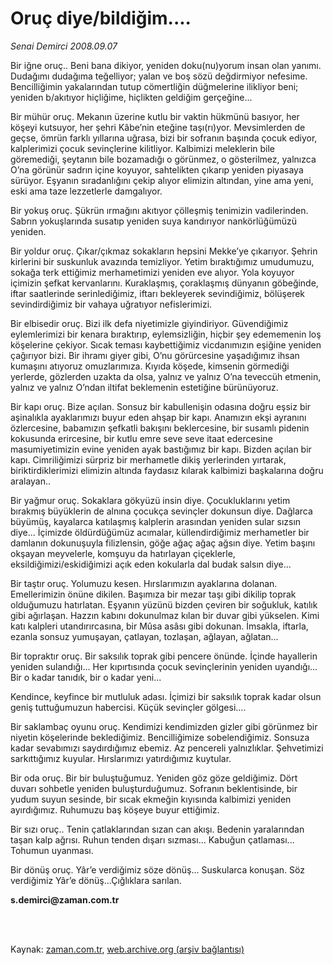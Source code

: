 # Oruç diye/bildiğim....

*Senai Demirci 2008.09.07*

<td class="columnist-detail">
<p>Bir iğne oruç.. Beni bana dikiyor, yeniden doku(nu)yorum insan olan yanımı. Dudağımı dudağıma teğelliyor; yalan ve boş sözü değdirmiyor nefesime. Bencilliğimin yakalarından tutup cömertliğin düğmelerine ilikliyor beni; yeniden b/akıtıyor hiçliğime, hiçlikten geldiğim gerçeğine...</p>
<p>
<div id="haberMetinDiv">
<p>Bir mühür oruç. Mekanın üzerine kutlu bir vaktin hükmünü basıyor, her köşeyi kutsuyor, her şehri  Kâbe’nin eteğine taşı(rı)yor. Mevsimlerden de geçse, ömrün farklı yıllarına uğrasa, bizi bir sofranın başında çocuk ediyor, kalplerimizi çocuk sevinçlerine kilitliyor. Kalbimizi meleklerin bile göremediği, şeytanın bile bozamadığı o görünmez, o gösterilmez, yalnızca O’na görünür sadrın içine koyuyor, sahtelikten çıkarıp yeniden piyasaya sürüyor. Eşyanın sıradanlığını çekip alıyor elimizin altından, yine ama yeni, eski ama taze lezzetlerle damgalıyor. 
<p>Bir yokuş oruç. Şükrün ırmağını akıtıyor çölleşmiş tenimizin vadilerinden. Sabrın yokuşlarında susatıp yeniden suya kandırıyor nankörlüğümüzü yeniden.
<p>Bir yoldur oruç. Çıkar/çıkmaz sokakların hepsini Mekke’ye çıkarıyor. Şehrin kirlerini bir suskunluk avazında temizliyor. Yetim bıraktığımız umudumuzu, sokağa terk ettiğimiz merhametimizi yeniden eve alıyor. Yola koyuyor içimizin şefkat kervanlarını. Kuraklaşmış, çoraklaşmış dünyanın göbeğinde, iftar saatlerinde serinlediğimiz, iftarı bekleyerek sevindiğimiz, bölüşerek sevindirdiğimiz bir vahaya uğratıyor nefislerimizi. 
<p>Bir elbisedir oruç. Bizi ilk defa niyetimizle giyindiriyor. Güvendiğimiz eylemlerimizi bir kenara bıraktırıp, eylemsizliğin, hiçbir şey edememenin loş köşelerine çekiyor. Sıcak teması kaybettiğimiz vicdanımızın eşiğine yeniden çağırıyor bizi. Bir ihramı  giyer gibi, O’nu görürcesine yaşadığımız ihsan kumaşını atıyoruz omuzlarımıza. Kıyıda köşede, kimsenin görmediği yerlerde, gözlerden uzakta da olsa, yalnız ve yalnız O’na teveccüh etmenin, yalnız ve yalnız O’ndan iltifat beklemenin estetiğine bürünüyoruz. 
<p>Bir kapı oruç. Bize açılan. Sonsuz bir kabullenişin odasına doğru eşsiz bir aşinalıkla ayaklarımızı buyur eden ahşap bir kapı. Anamızın ekşi ayranını özlercesine, babamızın şefkatli bakışını beklercesine, bir susamlı pidenin kokusunda erircesine, bir kutlu emre seve seve itaat edercesine masumiyetimizin evine yeniden ayak bastığımız bir kapı. Bizden açılan bir kapı. Cimriliğimizi sürpriz bir merhametle dikiş yerlerinden yırtarak, biriktirdiklerimizi elimizin altında faydasız kılarak kalbimizi başkalarına doğru aralayan.. 
<p>Bir yağmur oruç. Sokaklara gökyüzü insin diye. Çocukluklarını yetim bırakmış büyüklerin de alnına çocukça sevinçler dokunsun diye. Dağlarca büyümüş, kayalarca katılaşmış kalplerin arasından yeniden sular sızsın diye... İçimizde öldürdüğümüz acımalar, küllendirdiğimiz merhametler bir damlanın dokunuşuyla filizlensin, göğe ağaç ağaç ağsın diye. Yetim başını okşayan meyvelerle, komşuyu da hatırlayan çiçeklerle, eksildiğimizi/eskidiğimizi açık eden kokularla dal budak salsın diye... 
<p>Bir taştır oruç. Yolumuzu kesen. Hırslarımızın ayaklarına dolanan. Emellerimizin önüne dikilen. Başımıza bir mezar taşı gibi dikilip toprak olduğumuzu hatırlatan. Eşyanın yüzünü bizden çeviren bir soğukluk, katılık gibi ağırlaşan. Hazzın kabını dokunulmaz kılan bir duvar gibi yükselen. Kimi katı kalpleri utandırırcasına, bir Mûsa asâsı gibi dokunan. İmsakla, iftarla, ezanla sonsuz yumuşayan, çatlayan, tozlaşan, ağlayan, ağlatan... 
<p>Bir topraktır oruç. Bir saksılık toprak gibi pencere önünde. İçinde hayallerin yeniden sulandığı... Her kıpırtısında çocuk sevinçlerinin yeniden uyandığı... Bir o kadar tanıdık, bir o kadar yeni...
<p>Kendince, keyfince bir mutluluk adası. İçimizi bir saksılık toprak kadar olsun geniş tuttuğumuzun habercisi. Küçük sevinçler gölgesi....
<p>Bir saklambaç oyunu oruç. Kendimizi kendimizden gizler gibi görünmez bir niyetin köşelerinde beklediğimiz. Bencilliğimize sobelendiğimiz. Sonsuza kadar sevabımızı saydırdığımız ebemiz. Az pencereli yalnızlıklar. Şehvetimizi sarkıttığımız kuyular. Hırslarımızı yatırdığımız kuytular. 
<p>Bir oda oruç. Bir bir buluştuğumuz. Yeniden göz göze geldiğimiz. Dört duvarı sohbetle yeniden buluşturduğumuz. Sofranın beklentisinde, bir yudum suyun sesinde, bir sıcak ekmeğin kıyısında kalbimizi yeniden ayırdığımız. Ruhumuzu baş köşeye buyur ettiğimiz.
<p>Bir sızı oruç.. Tenin çatlaklarından sızan can akışı. Bedenin yaralarından taşan kalp ağrısı. Ruhun tenden dışarı sızması... Kabuğun çatlaması... Tohumun uyanması.
<p>Bir dönüş oruç. Yâr’e verdiğimiz söze dönüş... Suskularca konuşan. Söz verdiğimiz Yâr’e dönüş...Çığlıklara sarılan. 
<p><b>s.demirci@zaman.com.tr</b></p></p></p></p></p></p></p></p></p></p></p></p></p></p></div>
</p>


<p><br>
		 </br></p></td>

Kaynak: [zaman.com.tr](http://zaman.com.tr/yazar.do?yazino=780126), [web.archive.org (arşiv bağlantısı)](http://web.archive.org/web/20120203161713/http://www.zaman.com.tr:80/yazar.do?yazino=780126)

